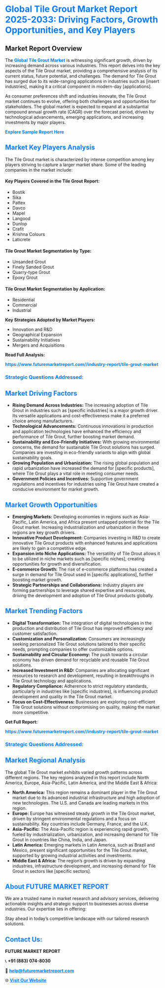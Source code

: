 <h1 style="color: #007BFF;">Global Tile Grout Market Report 2025-2033: Driving Factors, Growth Opportunities, and Key Players</h1>

<section id="overview">
<h2>Market Report Overview</h2>
<p>The <a href="https://www.futuremarketreport.com//industry-report/tile-grout-market" style="color: #007BFF; text-decoration: none;"><strong>Global Tile Grout Market</strong></a> is witnessing significant growth, driven by increasing demand across various industries. This report delves into the key aspects of the Tile Grout market, providing a comprehensive analysis of its current status, future potential, and challenges. The demand for Tile Grout has surged due to its wide-ranging applications in industries such as [insert industries], making it a critical component in modern-day [applications].</p>
<p>As consumer preferences shift and industries innovate, the Tile Grout market continues to evolve, offering both challenges and opportunities for stakeholders. The global market is expected to expand at a substantial compound annual growth rate (CAGR) over the forecast period, driven by technological advancements, emerging applications, and increasing investments by major players.</p>
</section>

<section id="overview">
<p><a href="https://www.futuremarketreport.com//request-sample/reportId=59334" style="color: #007BFF; text-decoration: none;"><strong>Explore Sample Report Here</strong></a></p>
</section>

<section id="key-players">
<h2 style="color: #007BFF;">Market Key Players Analysis</h2>
<p>The Tile Grout market is characterized by intense competition among key players striving to capture a larger market share. Some of the leading companies in the market include:</p>
<h4>Key Players Covered in the Tile Grout Report:</h4>
<ul><li>Bostik</li><li>Sika</li><li>Pattex</li><li>Davco</li><li>Mapel</li><li>Langood</li><li>Dunlop</li><li>Crafit</li><li>Krishna Colours</li><li>Laticrete</li></ul>
<h4>Tile Grout Market Segmentation by Type:</h4>
<ul><li>Unsanded Grout</li><li>Finely Sanded Grout</li><li>Quarry-type Grout</li><li>Epoxy Grout</li></ul>

<h4>Tile Grout Market Segmentation by Application:</h4>
<ul><li>Residential</li><li>Commercial</li><li>Industrial</li></ul>
<p><strong>Key Strategies Adopted by Market Players:</strong></p>
<ul>
<li>Innovation and R&D</li>
<li>Geographical Expansion</li>
<li>Sustainability Initiatives</li>
<li>Mergers and Acquisitions</li>
</ul>
</section>

<section>
<p><strong>Read Full Analysis: </strong></p><a href="https://www.futuremarketreport.com//industry-report/tile-grout-market" style="color: #007BFF; text-decoration: none;"><strong>https://www.futuremarketreport.com//industry-report/tile-grout-market</strong></a>
<h3 style="color: #007BFF;">Strategic Questions Addressed:</h3>
</section>

<section id="driving-factors">
<h2 style="color: #007BFF;">Market Driving Factors</h2>
<ul>
<li><strong>Rising Demand Across Industries:</strong> The increasing adoption of Tile Grout in industries such as [specific industries] is a major growth driver. Its versatile applications and cost-effectiveness make it a preferred choice among manufacturers.</li>
<li><strong>Technological Advancements:</strong> Continuous innovations in production and application technologies have enhanced the efficiency and performance of Tile Grout, further boosting market demand.</li>
<li><strong>Sustainability and Eco-Friendly Initiatives:</strong> With growing environmental concerns, the demand for sustainable Tile Grout solutions has surged. Companies are investing in eco-friendly variants to align with global sustainability goals.</li>
<li><strong>Growing Population and Urbanization:</strong> The rising global population and rapid urbanization have increased the demand for [specific products], where Tile Grout plays a vital role in meeting consumer needs.</li>
<li><strong>Government Policies and Incentives:</strong> Supportive government regulations and incentives for industries using Tile Grout have created a conducive environment for market growth.</li>
</ul>
</section>

<section id="growth-opportunities">
<h2 style="color: #007BFF;">Market Growth Opportunities</h2>
<ul>
<li><strong>Emerging Markets:</strong> Developing economies in regions such as Asia-Pacific, Latin America, and Africa present untapped potential for the Tile Grout market. Increasing industrialization and urbanization in these regions are key growth drivers.</li>
<li><strong>Innovative Product Development:</strong> Companies investing in R&D to create innovative Tile Grout products with enhanced features and applications are likely to gain a competitive edge.</li>
<li><strong>Expansion into Niche Applications:</strong> The versatility of Tile Grout allows it to be utilized in niche markets such as [specific niches], creating opportunities for growth and diversification.</li>
<li><strong>E-commerce Growth:</strong> The rise of e-commerce platforms has created a surge in demand for Tile Grout used in [specific applications], further boosting market growth.</li>
<li><strong>Strategic Partnerships and Collaborations:</strong> Industry players are forming partnerships to leverage shared expertise and resources, driving the development and adoption of Tile Grout products globally.</li>
</ul>
</section>

<section id="trending-factors">
<h2 style="color: #007BFF;">Market Trending Factors</h2>
<ul>
<li><strong>Digital Transformation:</strong> The integration of digital technologies in the production and distribution of Tile Grout has improved efficiency and customer satisfaction.</li>
<li><strong>Customization and Personalization:</strong> Consumers are increasingly seeking personalized Tile Grout solutions tailored to their specific needs, prompting companies to offer customizable options.</li>
<li><strong>Sustainability and Circular Economy:</strong> The push towards a circular economy has driven demand for recyclable and reusable Tile Grout solutions.</li>
<li><strong>Increased Investment in R&D:</strong> Companies are allocating significant resources to research and development, resulting in breakthroughs in Tile Grout technology and applications.</li>
<li><strong>Regulatory Compliance:</strong> Adherence to strict regulatory standards, particularly in industries like [specific industries], is influencing product development and quality in the Tile Grout market.</li>
<li><strong>Focus on Cost-Effectiveness:</strong> Businesses are exploring cost-efficient Tile Grout solutions without compromising on quality, making the market more competitive.</li>
</ul>
</section>

<section>
<p><strong>Get Full Report: </strong></p><a href="https://www.futuremarketreport.com//industry-report/tile-grout-market" style="color: #007BFF; text-decoration: none;"><strong>https://www.futuremarketreport.com//industry-report/tile-grout-market</strong></a>
<h3 style="color: #007BFF;">Strategic Questions Addressed:</h3>
</section>


<section id="regional-analysis">
<h2 style="color: #007BFF;">Market Regional Analysis</h2>
<p>The global Tile Grout market exhibits varied growth patterns across different regions. The key regions analyzed in this report include North America, Europe, Asia-Pacific, Latin America, and the Middle East & Africa:</p>
<ul>
<li><strong>North America:</strong> This region remains a dominant player in the Tile Grout market due to its advanced industrial infrastructure and high adoption of new technologies. The U.S. and Canada are leading markets in this region.</li>
<li><strong>Europe:</strong> Europe has witnessed steady growth in the Tile Grout market, driven by stringent environmental regulations and a focus on sustainability. Key countries include Germany, France, and the U.K.</li>
<li><strong>Asia-Pacific:</strong> The Asia-Pacific region is experiencing rapid growth, fueled by industrialization, urbanization, and increasing demand for Tile Grout in countries like China, India, and Japan.</li>
<li><strong>Latin America:</strong> Emerging markets in Latin America, such as Brazil and Mexico, present significant opportunities for the Tile Grout market, supported by growing industrial activities and investments.</li>
<li><strong>Middle East & Africa:</strong> The region’s growth is driven by expanding industries, infrastructure development, and increasing demand for Tile Grout in sectors like [specific sectors].</li>
</ul>
</section>

<footer>
<h2 style="color: #007BFF;">About FUTURE MARKET REPORT</h2>
<p>We are a trusted name in market research and advisory services, delivering actionable insights and strategic support to businesses across diverse industries. Our expertise lies in offering:</p>

<p>Stay ahead in today’s competitive landscape with our tailored research solutions.</p>

<h2 style="color: #007BFF;">Contact Us:</h2>
<p><strong>FUTURE MARKET REPORT</strong></p>
<p>📞 <strong>+91 (883) 074-8030</strong></p>
<p>📧 <strong><a href="mailto:help@futuremarketreport.com" style="color: #007BFF;">help@futuremarketreport.com</a></strong></p>
<p>🌐 <strong><a href="https://www.futuremarketreport.com/" style="color: #007BFF;">Visit Our Website</a></strong></p>
</footer>